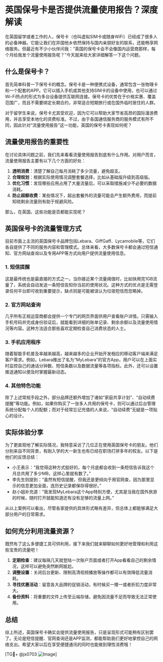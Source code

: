# 英国保号卡是否提供流量使用报告？深度解读

在英国留学或者工作的人，保号卡（也叫虚拟SIM卡或随身WiFi）已经成了很多人的必备神器。它能让我们在异国他乡依然保持与国内亲朋好友的联系，还能畅享网络服务。但最近有不少小伙伴问我：“英国的保号卡会不会像国内运营商那样，每个月给我发个流量使用报告呢？”今天就来给大家详细解答一下这个问题。

## 什么是保号卡？

首先简单科普一下保号卡的概念。保号卡是一种便携式设备，通常包含一张物理卡和一个配套的APP。它可以插入手机或其他支持SIM卡的设备中使用，也可以通过Wi-Fi热点的形式为多台设备提供互联网连接。保号卡的优势在于价格实惠、覆盖范围广，而且不需要绑定长期合约，非常适合短期旅行或在国外临时居住的人群。

对于留学生来说，保号卡尤其受欢迎，因为它可以帮助大家节省高昂的国际漫游费用，并且享受本地化的资费标准。不过，由于各国通信服务商的服务模式有所不同，因此针对“流量使用报告”这一功能，英国的保号卡表现如何呢？

## 流量使用报告的重要性

在讨论具体问题之前，我们先来看看流量使用报告到底有什么作用。对用户而言，流量使用报告主要有以下几个方面的好处：

1. **透明消费**：清楚了解自己每月消耗了多少流量，避免超支。
2. **合理规划**：根据实际使用情况调整套餐选择，比如从基础版升级到高级版。
3. **优化习惯**：发现哪些应用占用了大量流量后，可以采取措施减少不必要的数据消耗。
4. **防止超额收费**：某些情况下，超出套餐外的流量可能会产生额外费用，而提前知晓剩余流量则有助于规避风险。

那么，在英国，这些功能是否都能实现呢？

## 英国保号卡的流量管理方式

目前市面上主流的英国保号卡品牌包括Lebara、GiffGaff、Lycamobile等，它们各自提供了不同的服务内容和管理模式。总体来看，大多数保号卡都会通过短信通知、官方网站查询以及专用APP等方式向用户提供流量使用信息。

### 1. 短信提醒

这是最传统也是最直接的方式之一。当你接近某个流量阈值时，比如快用完1GB流量了，系统会自动发送一条短信告知你当前的使用状况。这种方式的优点是无需登录任何平台即可收到重要提示，缺点则是可能被误认为垃圾短信而忽略掉。

### 2. 官方网站查询

几乎所有正规运营商都会提供一个专门的网页界面供用户查看账户详情。只需输入手机号码并完成身份验证后，就能看到详细的账单记录、剩余余额以及流量使用情况等内容。这种方法适合那些喜欢定期检查自己消费状态的人士。

### 3. 手机应用程序

随着智能手机普及率越来越高，越来越多的企业开始开发相应的移动客户端来满足客户需求。例如，Lebara推出了名为“MyLebara”的官方App，用户可以在上面实时监控自己的通话分钟数、短信条数以及数据流量等各项指标。此外，还可以设置推送通知以便及时掌握最新动态。

### 4. 其他特色功能

除了上述常规手段之外，部分品牌还额外增加了诸如“家庭共享计划”、“自动续费提醒”等功能。例如，如果你购买了一张多人共用的保号卡，则可以通过后台管理系统分配每个人的配额；而对于经常忘记充值的人来说，“自动续费”无疑是一项贴心的设计。

## 实际体验分享

为了更直观地了解实际情况，我特意采访了几位正在使用英国保号卡的朋友。他们分别来自不同背景，有刚入学的大一新生也有已经在职场打拼多年的校友。以下是他们的反馈总结：

- 小王表示：“我觉得这种方式挺好的，每个月底都会收到一条短信告诉我这个月总共用了多少MB，这样心里就有数了。”
- 李先生则提到：“虽然有短信提醒，但我还是更倾向于用官网查，因为那里显示的信息更加全面，连历史记录都保存得很好。”
- 赵小姐补充道：“我发现MyLebara这个App特别方便，尤其是当我在国外旅游的时候，随时打开就能知道还有没有足够的流量上网。”

从以上案例可以看出，尽管各家提供的具体形式略有差异，但总体上都能够满足大部分用户的日常需求。

## 如何充分利用流量资源？

既然有了这么多便捷工具可供利用，接下来我们就来聊聊如何更好地管理和利用这些宝贵的流量吧！

1. **定期检查**：建议每隔几天就登陆一次账户页面或者打开App看看自己的剩余情况，这样可以避免突然断网尴尬。
2. **调整设置**：关闭后台更新、限制高清视频播放等操作都可以有效降低流量消耗。
3. **寻找优惠活动**：留意各大品牌的促销活动，有时候买一赠一或者折扣力度非常大。
4. **备份资料**：将重要的文件上传至云端存储，避免因流量不足而导致无法正常使用。

## 总结

综上所述，英国保号卡确实会提供流量使用报告，只是呈现形式可能稍有区别罢了。无论是短信提醒、官网查询还是APP监测，都能帮助我们更好地掌控自己的网络支出。希望大家以后在享受便捷通讯的同时也能做到理性消费哦！

[TG💪+ @jx0703 ![Image](https://github.com/user-attachments/assets/dbca1d08-cadb-493c-b0ec-ad6f7a83f270)]